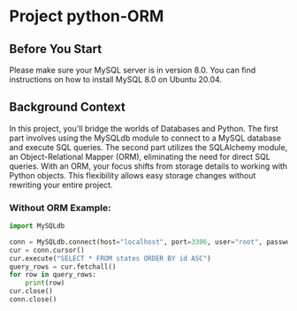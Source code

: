 # Project python-ORM

## Before You Start
Please make sure your MySQL server is in version 8.0. You can find instructions on how to install MySQL 8.0 on Ubuntu 20.04.

## Background Context
In this project, you'll bridge the worlds of Databases and Python. The first part involves using the MySQLdb module to connect to a MySQL database and execute SQL queries. The second part utilizes the SQLAlchemy module, an Object-Relational Mapper (ORM), eliminating the need for direct SQL queries. With an ORM, your focus shifts from storage details to working with Python objects. This flexibility allows easy storage changes without rewriting your entire project.

### Without ORM Example:
```python
import MySQLdb

conn = MySQLdb.connect(host="localhost", port=3306, user="root", passwd="root", db="my_db", charset="utf8")
cur = conn.cursor()
cur.execute("SELECT * FROM states ORDER BY id ASC")
query_rows = cur.fetchall()
for row in query_rows:
    print(row)
cur.close()
conn.close()

